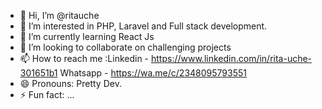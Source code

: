 - 👋 Hi, I’m @ritauche
- 👀 I’m interested in PHP, Laravel and Full stack development.
- 🌱 I’m currently learning React Js
- 💞️ I’m looking to collaborate on challenging projects
- 📫 How to reach me :Linkedin - https://www.linkedin.com/in/rita-uche-301651b1 Whatsapp - https://wa.me/c/2348095793551 
- 😄 Pronouns: Pretty Dev.
- ⚡ Fun fact: ...

<!---
ritauche/ritauche is a ✨ special ✨ repository because its `README.md` (this file) appears on your GitHub profile.
You can click the Preview link to take a look at your changes.
--->
